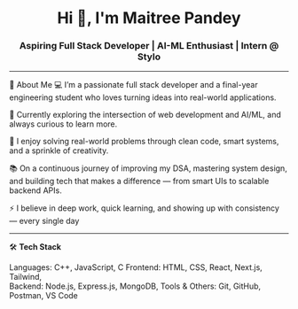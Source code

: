 
<h1 align="center">Hi 👋, I'm Maitree Pandey</h1>
<h3 align="center">Aspiring Full Stack Developer | AI-ML Enthusiast | Intern @ Stylo</h3>

---


🌟 About Me
💻 I’m a passionate full stack developer and a final-year engineering student who loves turning ideas into real-world applications.

🎯 Currently exploring the intersection of web development and AI/ML, and always curious to learn more.

🧠 I enjoy solving real-world problems through clean code, smart systems, and a sprinkle of creativity.

📚 On a continuous journey of improving my DSA, mastering system design, and building tech that makes a difference — from smart UIs to scalable backend APIs.

⚡ I believe in deep work, quick learning, and showing up with consistency — every single day

---

🛠️ **Tech Stack**


Languages:        C++, JavaScript, C 
Frontend:         HTML, CSS, React, Next.js, Tailwind,  
Backend:          Node.js, Express.js, MongoDB, 
Tools & Others:   Git, GitHub, Postman, VS Code  
